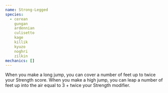 ```yaml
---
name: Strong-Legged
species:
  - cerean
    gungan
    ardennian
    culisetto
    kage
    killik
    kyuzo
    noghri
    zilkin
mechanics: []
---
```

When you make a long jump, you can cover a number of feet up to twice your Strength score. When you make a high jump, you can leap a number of feet up into the air equal to 3 + twice your Strength modifier.
